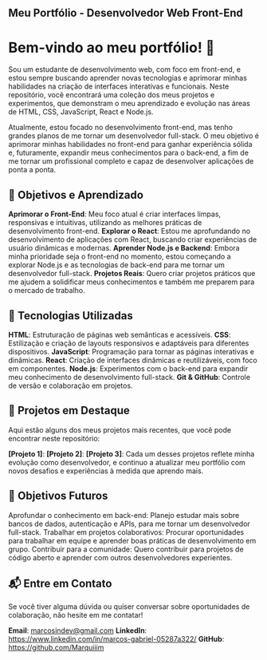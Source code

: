## Meu Portfólio - Desenvolvedor Web Front-End
# Bem-vindo ao meu portfólio! 🚀

Sou um estudante de desenvolvimento web, com foco em front-end, e estou sempre buscando aprender novas tecnologias e aprimorar minhas habilidades na criação de interfaces interativas e funcionais. Neste repositório, você encontrará uma coleção dos meus projetos e experimentos, que demonstram o meu aprendizado e evolução nas áreas de HTML, CSS, JavaScript, React e Node.js.

Atualmente, estou focado no desenvolvimento front-end, mas tenho grandes planos de me tornar um desenvolvedor full-stack. O meu objetivo é aprimorar minhas habilidades no front-end para ganhar experiência sólida e, futuramente, expandir meus conhecimentos para o back-end, a fim de me tornar um profissional completo e capaz de desenvolver aplicações de ponta a ponta.

## 🌱 Objetivos e Aprendizado
**Aprimorar o Front-End**: Meu foco atual é criar interfaces limpas, responsivas e intuitivas, utilizando as melhores práticas de desenvolvimento front-end.
**Explorar o React**: Estou me aprofundando no desenvolvimento de aplicações com React, buscando criar experiências de usuário dinâmicas e modernas.
**Aprender Node.js e Backend**: Embora minha prioridade seja o front-end no momento, estou começando a explorar Node.js e as tecnologias de back-end para me tornar um desenvolvedor full-stack.
**Projetos Reais**: Quero criar projetos práticos que me ajudem a solidificar meus conhecimentos e também me preparem para o mercado de trabalho.
## 🔧 Tecnologias Utilizadas
**HTML**: Estruturação de páginas web semânticas e acessíveis.
**CSS**: Estilização e criação de layouts responsivos e adaptáveis para diferentes dispositivos.
**JavaScript**: Programação para tornar as páginas interativas e dinâmicas.
**React**: Criação de interfaces dinâmicas e reutilizáveis, com foco em componentes.
**Node.js**: Experimentos com o back-end para expandir meu conhecimento de desenvolvimento full-stack.
**Git & GitHub**: Controle de versão e colaboração em projetos.
## 📂 Projetos em Destaque
Aqui estão alguns dos meus projetos mais recentes, que você pode encontrar neste repositório:

**[Projeto 1]**: 
**[Projeto 2]**: 
**[Projeto 3]**: 
Cada um desses projetos reflete minha evolução como desenvolvedor, e continuo a atualizar meu portfólio com novos desafios e experiências à medida que aprendo mais.

## 🚀 Objetivos Futuros
Aprofundar o conhecimento em back-end: Planejo estudar mais sobre bancos de dados, autenticação e APIs, para me tornar um desenvolvedor full-stack.
Trabalhar em projetos colaborativos: Procurar oportunidades para trabalhar em equipe e aprender boas práticas de desenvolvimento em grupo.
Contribuir para a comunidade: Quero contribuir para projetos de código aberto e aprender com outros desenvolvedores experientes.
## 📬 Entre em Contato
Se você tiver alguma dúvida ou quiser conversar sobre oportunidades de colaboração, não hesite em me contatar!

**Email**: marcosindev@gmail.com
**LinkedIn**: https://www.linkedin.com/in/marcos-gabriel-05287a322/
**GitHub**: https://github.com/Marquiiim
